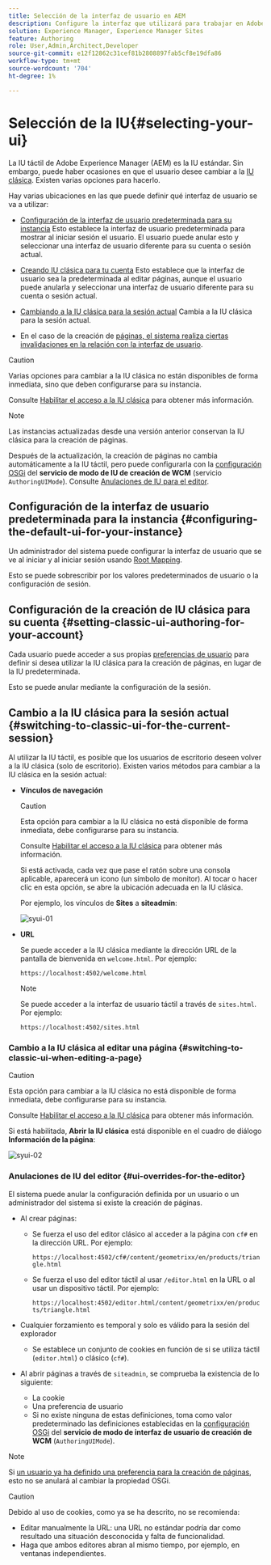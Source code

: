 ```yaml
---
title: Selección de la interfaz de usuario en AEM
description: Configure la interfaz que utilizará para trabajar en Adobe Experience Manager 6.5.
solution: Experience Manager, Experience Manager Sites
feature: Authoring
role: User,Admin,Architect,Developer
source-git-commit: e12f12862c31cef81b2808897fab5cf8e19dfa86
workflow-type: tm+mt
source-wordcount: '704'
ht-degree: 1%

---
```


# Selección de la IU{#selecting-your-ui}

La IU táctil de Adobe Experience Manager (AEM) es la IU estándar. Sin embargo, puede haber ocasiones en que el usuario desee cambiar a la [IU clásica](/help/sites-classic-ui-authoring/classicui.md). Existen varias opciones para hacerlo.

Hay varias ubicaciones en las que puede definir qué interfaz de usuario se va a utilizar:

* [Configuración de la interfaz de usuario predeterminada para su instancia](#configuring-the-default-ui-for-your-instance)
Esto establece la interfaz de usuario predeterminada para mostrar al iniciar sesión el usuario. El usuario puede anular esto y seleccionar una interfaz de usuario diferente para su cuenta o sesión actual.

* [Creando IU clásica para tu cuenta](/help/sites-authoring/select-ui.md#setting-classic-ui-authoring-for-your-account)
Esto establece que la interfaz de usuario sea la predeterminada al editar páginas, aunque el usuario puede anularla y seleccionar una interfaz de usuario diferente para su cuenta o sesión actual.

* [Cambiando a la IU clásica para la sesión actual](#switching-to-classic-ui-for-the-current-session)
Cambia a la IU clásica para la sesión actual.

* En el caso de la creación de [páginas, el sistema realiza ciertas invalidaciones en la relación con la interfaz de usuario](#ui-overrides-for-the-editor).

>[!CAUTION]
>
>Varias opciones para cambiar a la IU clásica no están disponibles de forma inmediata, sino que deben configurarse para su instancia.
>
>Consulte [Habilitar el acceso a la IU clásica](/help/sites-administering/enable-classic-ui.md) para obtener más información.

>[!NOTE]
>
>Las instancias actualizadas desde una versión anterior conservan la IU clásica para la creación de páginas.
>
>Después de la actualización, la creación de páginas no cambia automáticamente a la IU táctil, pero puede configurarla con la [configuración OSGi](/help/sites-deploying/configuring-osgi.md) del **servicio de modo de IU de creación de WCM** (servicio `AuthoringUIMode`). Consulte [Anulaciones de IU para el editor](#ui-overrides-for-the-editor).

## Configuración de la interfaz de usuario predeterminada para la instancia {#configuring-the-default-ui-for-your-instance}

Un administrador del sistema puede configurar la interfaz de usuario que se ve al iniciar y al iniciar sesión usando [Root Mapping](/help/sites-deploying/osgi-configuration-settings.md#daycqrootmapping).

Esto se puede sobrescribir por los valores predeterminados de usuario o la configuración de sesión.

## Configuración de la creación de IU clásica para su cuenta {#setting-classic-ui-authoring-for-your-account}

Cada usuario puede acceder a sus propias [preferencias de usuario](/help/sites-authoring/user-properties.md#userpreferences) para definir si desea utilizar la IU clásica para la creación de páginas, en lugar de la IU predeterminada.

Esto se puede anular mediante la configuración de la sesión.

## Cambio a la IU clásica para la sesión actual {#switching-to-classic-ui-for-the-current-session}

Al utilizar la IU táctil, es posible que los usuarios de escritorio deseen volver a la IU clásica (solo de escritorio). Existen varios métodos para cambiar a la IU clásica en la sesión actual:

* **Vínculos de navegación**

  >[!CAUTION]
  >
  >Esta opción para cambiar a la IU clásica no está disponible de forma inmediata, debe configurarse para su instancia.
  >
  >
  >Consulte [Habilitar el acceso a la IU clásica](/help/sites-administering/enable-classic-ui.md) para obtener más información.

  Si está activada, cada vez que pase el ratón sobre una consola aplicable, aparecerá un icono (un símbolo de monitor). Al tocar o hacer clic en esta opción, se abre la ubicación adecuada en la IU clásica.

  Por ejemplo, los vínculos de **Sites** a **siteadmin**:

  ![syui-01](assets/syui-01.png)

* **URL**

  Se puede acceder a la IU clásica mediante la dirección URL de la pantalla de bienvenida en `welcome.html`. Por ejemplo:

  `https://localhost:4502/welcome.html`

  >[!NOTE]
  >
  >Se puede acceder a la interfaz de usuario táctil a través de `sites.html`. Por ejemplo:
  >
  >
  >`https://localhost:4502/sites.html`

### Cambio a la IU clásica al editar una página {#switching-to-classic-ui-when-editing-a-page}

>[!CAUTION]
>
>Esta opción para cambiar a la IU clásica no está disponible de forma inmediata, debe configurarse para su instancia.
>
>Consulte [Habilitar el acceso a la IU clásica](/help/sites-administering/enable-classic-ui.md) para obtener más información.

Si está habilitada, **Abrir la IU clásica** está disponible en el cuadro de diálogo **Información de la página**:

![syui-02](assets/syui-02.png)

### Anulaciones de IU del editor {#ui-overrides-for-the-editor}

El sistema puede anular la configuración definida por un usuario o un administrador del sistema si existe la creación de páginas.

* Al crear páginas:

   * Se fuerza el uso del editor clásico al acceder a la página con `cf#` en la dirección URL. Por ejemplo:

     `https://localhost:4502/cf#/content/geometrixx/en/products/triangle.html`

   * Se fuerza el uso del editor táctil al usar `/editor.html` en la URL o al usar un dispositivo táctil. Por ejemplo:

     `https://localhost:4502/editor.html/content/geometrixx/en/products/triangle.html`

* Cualquier forzamiento es temporal y solo es válido para la sesión del explorador

   * Se establece un conjunto de cookies en función de si se utiliza táctil (`editor.html`) o clásico (`cf#`).

* Al abrir páginas a través de `siteadmin`, se comprueba la existencia de lo siguiente:

   * La cookie
   * Una preferencia de usuario
   * Si no existe ninguna de estas definiciones, toma como valor predeterminado las definiciones establecidas en la [configuración OSGi](/help/sites-deploying/configuring-osgi.md) del **servicio de modo de interfaz de usuario de creación de WCM** (`AuthoringUIMode`).

>[!NOTE]
>
>Si [un usuario ya ha definido una preferencia para la creación de páginas](#settingthedefaultauthoringuiforyouraccount), esto no se anulará al cambiar la propiedad OSGi.

>[!CAUTION]
>
>Debido al uso de cookies, como ya se ha descrito, no se recomienda:
>
>* Editar manualmente la URL: una URL no estándar podría dar como resultado una situación desconocida y falta de funcionalidad.
>* Haga que ambos editores abran al mismo tiempo, por ejemplo, en ventanas independientes.
